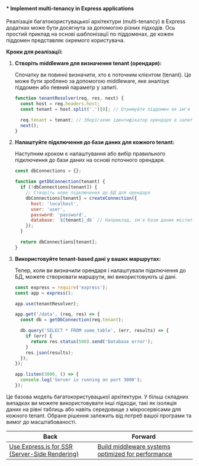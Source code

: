 #### * Implement multi-tenancy in Express applications

Реалізація багатокористувацької архітектури (multi-tenancy) в Express додатках може бути досягнута за допомогою різних підходів. Ось простий приклад на основі шаблонізації по піддоменах, де кожен піддомен представляє окремого користувача.

**Кроки для реалізації:**

1. **Створіть middleware для визначення tenant (орендаря):**

   Спочатку ви повинні визначити, хто є поточним клієнтом (tenant). Це може бути зроблено за допомогою middleware, яке аналізує піддомен або певний параметр у запиті.

   ```javascript
   function tenantResolver(req, res, next) {
     const host = req.headers.host;
     const tenant = host.split('.')[0]; // Отримуйте піддомен як ім'я орендаря

     req.tenant = tenant; // Зберігаємо ідентифікатор орендаря в запиті
     next();
   }
   ```

2. **Налаштуйте підключення до бази даних для кожного tenant:**

   Наступним кроком є налаштування або вибір правильного підключення до бази даних на основі поточного орендаря.

   ```javascript
   const dbConnections = {};

   function getDbConnection(tenant) {
     if (!dbConnections[tenant]) {
       // Створіть нове підключення до БД для орендаря
       dbConnections[tenant] = createConnection({
         host: 'localhost',
         user: 'user',
         password: 'password',
         database: `${tenant}_db` // Наприклад, ім'я бази даних містить ім'я орендаря
       });
     }

     return dbConnections[tenant];
   }
   ```

3. **Використовуйте tenant-based дані у ваших маршрутах:**

   Тепер, коли ви визначили орендаря і налаштували підключення до БД, можете створювати маршрути, які використовують ці дані.

   ```javascript
   const express = require('express');
   const app = express();

   app.use(tenantResolver);

   app.get('/data', (req, res) => {
     const db = getDbConnection(req.tenant);

     db.query('SELECT * FROM some_table', (err, results) => {
       if (err) {
         return res.status(500).send('Database error');
       }
       res.json(results);
     });
   });

   app.listen(3000, () => {
     console.log('Server is running on port 3000');
   });
   ```

Це базова модель багатокористувацької архітектури. У більш складних випадках ви можете використовувати інші підходи, такі як ізоляція даних на рівні таблиць або навіть середовище з мікросервісами для кожного tenant. Обране рішення залежить від потреб вашої програми та вимог до масштабованості.

| Back | Forward |
|---|---|
| [Use Express.js for SSR (Server-Side Rendering)](/ua/senior/expressjs/use-expressjs-for-serverside-rendering.md)  | [Build middleware systems optimized for performance](/ua/senior/expressjs/build-highperformance-middleware-systems.md) |